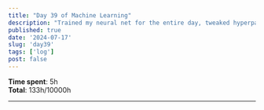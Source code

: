 ```yaml
---
title: "Day 39 of Machine Learning"
description: "Trained my neural net for the entire day, tweaked hyperparameters for a long time. Achieved 85% accuracy on MNIST."
published: true
date: '2024-07-17'
slug: 'day39'
tags: ['log']
post: false
---
```

<script>
    import Image from '$lib/components/Image.svelte';
</script>

**Time spent**: 5h<br /> **Total**: 133h/10000h

___
